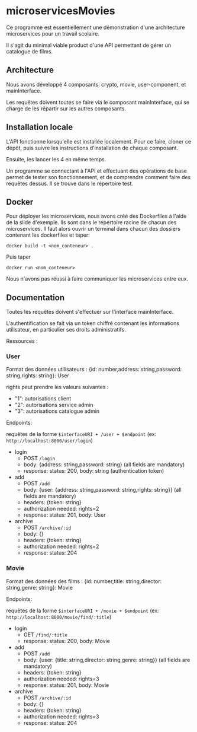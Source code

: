 # microservicesMovies


Ce programme est essentiellement une démonstration d'une architecture microservices pour un travail scolaire.

Il s'agit du minimal viable product d'une API permettant de gérer un catalogue de films.

## Architecture

Nous avons développé 4 composants: crypto, movie, user-component, et mainInterface.

Les requêtes doivent toutes se faire via le composant mainInterface, qui se charge de les répartir sur les autres composants.

## Installation locale

L'API fonctionne lorsqu'elle est installée localement. Pour ce faire, cloner ce dépôt, puis suivre les instructions d'installation de chaque composant.

Ensuite, les lancer les 4 en même temps.

Un programme se connectant à l'API et effectuant des opérations de base permet de tester son fonctionnement, et de comprendre comment faire des requêtes dessus. Il se trouve dans le répertoire test.


## Docker

Pour déployer les microservices, nous avons créé des Dockerfiles à l'aide de la slide d'exemple. Ils sont dans le répertoire racine de chacun des microservices.
Il faut alors ouvrir un terminal dans chacun des dossiers contenant les dockerfiles et taper:

`docker build -t <nom_conteneur> .`

Puis taper

`docker run <nom_conteneur>`




Nous n'avons pas réussi à faire communiquer les microservices entre eux.

## Documentation

Toutes les requêtes doivent s'effectuer sur l'interface mainInterface.

L'authentification se fait via un token chiffré contenant les informations utilisateur, en particulier ses droits administratifs.

Ressources :

### User

Format des données utilisateurs : {id: number,address: string,password: string,rights: string}: User

rights peut prendre les valeurs suivantes :
- "1": autorisations client
- "2": autorisations service admin
- "3": autorisations catalogue admin

Endpoints:

requêtes de la forme `$interfaceURI + /user + $endpoint` (ex: `http://localhost:8000/user/login`)

- login
  - POST `/login`
  - body: {address: string,password: string} (all fields are mandatory)
  - response: status: 200, body: string (authentication token)
- add
  - POST `/add`
  - body: {user: {address: string,password: string,rights: string}} (all fields are mandatory)
  - headers: {token: string}
  - authorization needed: rights=2
  - response: status: 201, body: User
- archive
  - POST `/archive/:id`
  - body: {}
  - headers: {token: string}
  - authorization needed: rights=2
  - response: status: 204

### Movie

Format des données des films : {id: number,title: string,director: string,genre: string}: Movie

Endpoints:

requêtes de la forme `$interfaceURI + /movie + $endpoint` (ex: `http://localhost:8000/movie/find/:title`)

- login
  - GET `/find/:title`
  - response: status: 200, body: Movie
- add
  - POST `/add`
  - body: {user: {title: string,director: string,genre: string}} (all fields are mandatory)
  - headers: {token: string}
  - authorization needed: rights=3
  - response: status: 201, body: Movie
- archive
  - POST `/archive/:id`
  - body: {}
  - headers: {token: string}
  - authorization needed: rights=3
  - response: status: 204

